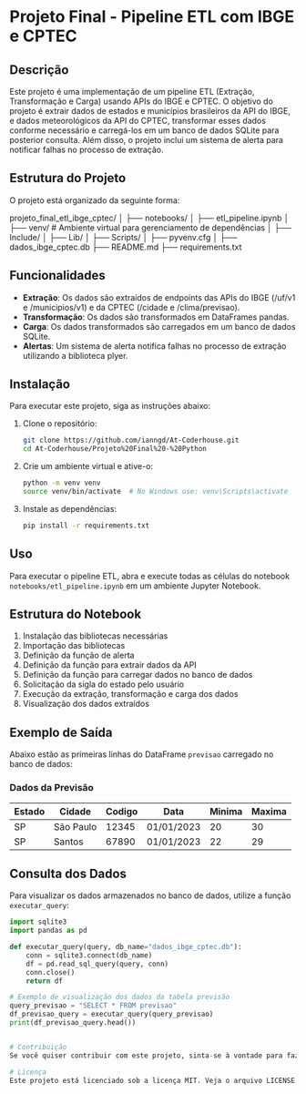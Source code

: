 # Projeto Final - Pipeline ETL com IBGE e CPTEC

## Descrição

Este projeto é uma implementação de um pipeline ETL (Extração, Transformação e Carga) usando APIs do IBGE e CPTEC. O objetivo do projeto é extrair dados de estados e municípios brasileiros da API do IBGE, e dados meteorológicos da API do CPTEC, transformar esses dados conforme necessário e carregá-los em um banco de dados SQLite para posterior consulta. Além disso, o projeto inclui um sistema de alerta para notificar falhas no processo de extração.

## Estrutura do Projeto

O projeto está organizado da seguinte forma:

projeto_final_etl_ibge_cptec/
│
├── notebooks/
│ ├── etl_pipeline.ipynb
│
├── venv/ # Ambiente virtual para gerenciamento de dependências
│ ├── Include/
│ ├── Lib/
│ ├── Scripts/
│ ├── pyvenv.cfg
│
├── dados_ibge_cptec.db
├── README.md
├── requirements.txt


## Funcionalidades

- **Extração**: Os dados são extraídos de endpoints das APIs do IBGE (/uf/v1 e /municipios/v1) e da CPTEC (/cidade e /clima/previsao).
- **Transformação**: Os dados são transformados em DataFrames pandas.
- **Carga**: Os dados transformados são carregados em um banco de dados SQLite.
- **Alertas**: Um sistema de alerta notifica falhas no processo de extração utilizando a biblioteca plyer.

## Instalação

Para executar este projeto, siga as instruções abaixo:

1. Clone o repositório:
    ```bash
    git clone https://github.com/ianngd/At-Coderhouse.git
    cd At-Coderhouse/Projeto%20Final%20-%20Python
    ```

2. Crie um ambiente virtual e ative-o:
    ```bash
    python -m venv venv
    source venv/bin/activate  # No Windows use: venv\Scripts\activate
    ```

3. Instale as dependências:
    ```bash
    pip install -r requirements.txt
    ```

## Uso

Para executar o pipeline ETL, abra e execute todas as células do notebook `notebooks/etl_pipeline.ipynb` em um ambiente Jupyter Notebook.

## Estrutura do Notebook

1. Instalação das bibliotecas necessárias
2. Importação das bibliotecas
3. Definição da função de alerta
4. Definição da função para extrair dados da API
5. Definição da função para carregar dados no banco de dados
6. Solicitação da sigla do estado pelo usuário
7. Execução da extração, transformação e carga dos dados
8. Visualização dos dados extraídos

## Exemplo de Saída

Abaixo estão as primeiras linhas do DataFrame `previsao` carregado no banco de dados:

### Dados da Previsão

| Estado | Cidade    | Codigo | Data       | Minima | Maxima |
|--------|-----------|--------|------------|--------|--------|
| SP     | São Paulo | 12345  | 01/01/2023 | 20     | 30     |
| SP     | Santos    | 67890  | 01/01/2023 | 22     | 29     |

## Consulta dos Dados

Para visualizar os dados armazenados no banco de dados, utilize a função `executar_query`:

```python
import sqlite3
import pandas as pd

def executar_query(query, db_name="dados_ibge_cptec.db"):
    conn = sqlite3.connect(db_name)
    df = pd.read_sql_query(query, conn)
    conn.close()
    return df

# Exemplo de visualização dos dados da tabela previsão
query_previsao = "SELECT * FROM previsao"
df_previsao_query = executar_query(query_previsao)
print(df_previsao_query.head())


# Contribuição
Se você quiser contribuir com este projeto, sinta-se à vontade para fazer um fork do repositório, criar uma branch para suas alterações e abrir um pull request.

# Licença
Este projeto está licenciado sob a licença MIT. Veja o arquivo LICENSE para mais detalhes.

